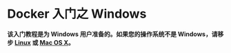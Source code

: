 # Docker 入门之 Windows

**该入门教程是为 Windows 用户准备的。如果您的操作系统不是 Windows，请移步 [Linux](../linux/started/) 或 [Mac OS X](../mac/started/)。**
